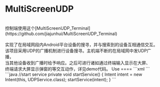 # MultiScreenUDP
<br>
控制端使用这个[MultiScreenUDP_Terminal](https://github.com/jiajunhui/MultiScreenUDP_Terminal)
<br>
<br>
实现了在局域网段内Android平台设备的搜寻，并与搜索到的设备互相通信交互。
<br>
该项目采用UDP的广播机制进行设备搜寻。主机端不断的在局域网中发UDP广播，
<br>
当其他设备收到广播时给予响应。之后可进行诸如通过终端输入显示在大屏、
<br>
终端请求大屏显示弹窗的等交互动作，详见demo代码。
Use
====
```xml
<!--register service-->
<service android:name="com.jiajunhui.udp_service.UDPService"/>
```
<br>
```java
//start service
private void startService() {
        Intent intent = new Intent(this, UDPService.class);
        startService(intent);
}
```
